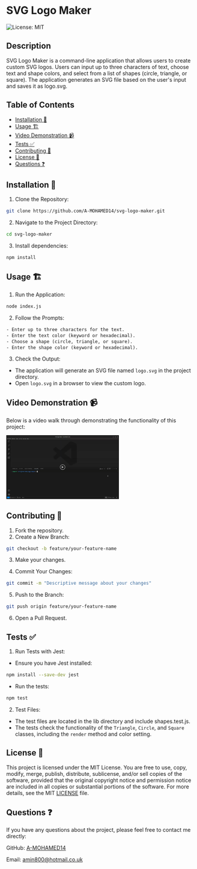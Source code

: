 # SVG Logo Maker

![License: MIT](https://img.shields.io/badge/License-MIT-yellow.svg)

## Description

SVG Logo Maker is a command-line application that allows users to create custom SVG logos. Users can input up to three characters of text, choose text and shape colors, and select from a list of shapes (circle, triangle, or square). The application generates an SVG file based on the user's input and saves it as logo.svg.

## Table of Contents

- [Installation 🚀](#installation)
- [Usage 🏗️](#usage)
- [Video Demonstration 📹](#video-demonstration)
- [Tests ✅](#tests)
- [Contributing 🤝](#contributing)
- [License 📄](#license)
- [Questions ❓](#questions)

## Installation 🚀

1. Clone the Repository:

```sh
git clone https://github.com/A-MOHAMED14/svg-logo-maker.git
```

2. Navigate to the Project Directory:

```sh
cd svg-logo-maker
```

3. Install dependencies:

```sh
npm install
```

## Usage 🏗️

1. Run the Application:

```sh
node index.js
```

2. Follow the Prompts:

```
- Enter up to three characters for the text.
- Enter the text color (keyword or hexadecimal).
- Choose a shape (circle, triangle, or square).
- Enter the shape color (keyword or hexadecimal).
```

3. Check the Output:

- The application will generate an SVG file named `logo.svg` in the project directory.
- Open `logo.svg` in a browser to view the custom logo.

## Video Demonstration 📹

Below is a video walk through demonstrating the functionality of this project:

<a href="https://drive.google.com/file/d/1xP3EabGws-BC8aGjYI5Ev2V4jeeK2wwu/view">
  <img src="./assets/images/video-demo.png" alt="Watch the video" style="width:300px"/>
</a>

## Contributing 🤝

1. Fork the repository.
2. Create a New Branch:

```sh
git checkout -b feature/your-feature-name
```

3. Make your changes.

4. Commit Your Changes:

```sh
git commit -m "Descriptive message about your changes"
```

5. Push to the Branch:

```sh
git push origin feature/your-feature-name
```

6. Open a Pull Request.

## Tests ✅

1. Run Tests with Jest:

- Ensure you have Jest installed:

```sh
npm install --save-dev jest
```

- Run the tests:

```sh
npm test
```

2. Test Files:

- The test files are located in the lib directory and include shapes.test.js.
- The tests check the functionality of the `Triangle`, `Circle`, and `Square` classes, including the `render` method and color setting.

## License 📄

This project is licensed under the MIT License. You are free to use, copy, modify, merge, publish, distribute, sublicense, and/or sell copies of the software, provided that the original copyright notice and permission notice are included in all copies or substantial portions of the software. For more details, see the MIT [LICENSE](https://opensource.org/licenses/MIT) file.

## Questions ❓

If you have any questions about the project, please feel free to contact me directly:

GitHub: <a href="https://github.com/A-MOHAMED14">A-MOHAMED14</a>

Email: <a href="mailto:amin800@hotmail.co.uk">amin800@hotmail.co.uk</a>
